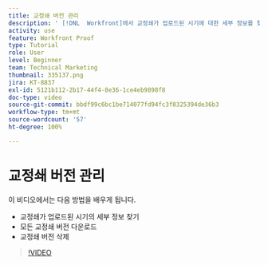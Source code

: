 ```yaml
---
title: 교정쇄 버전 관리
description: ' [!DNL  Workfront]에서 교정쇄가 업로드된 시기에 대한 세부 정보를 찾고, 모든 교정쇄 버전을 다운로드한 후 교정쇄 버전을 삭제하는 방법에 대해 알아봅니다.'
activity: use
feature: Workfront Proof
type: Tutorial
role: User
level: Beginner
team: Technical Marketing
thumbnail: 335137.png
jira: KT-8837
exl-id: 5121b112-2b17-44f4-8e36-1ce4eb9898f8
doc-type: video
source-git-commit: bbdf99c6bc1be714077fd94fc3f8325394de36b3
workflow-type: tm+mt
source-wordcount: '57'
ht-degree: 100%

---
```


# 교정쇄 버전 관리

이 비디오에서는 다음 방법을 배우게 됩니다.

* 교정쇄가 업로드된 시기의 세부 정보 찾기
* 모든 교정쇄 버전 다운로드
* 교정쇄 버전 삭제

>[!VIDEO](https://video.tv.adobe.com/v/3438649/?quality=12&learn=on&enablevpops=1&captions=kor)

<!--
## Learn more
* Manage proof versions
* Remove or archive a proof
* Summary for documents overview
-->
